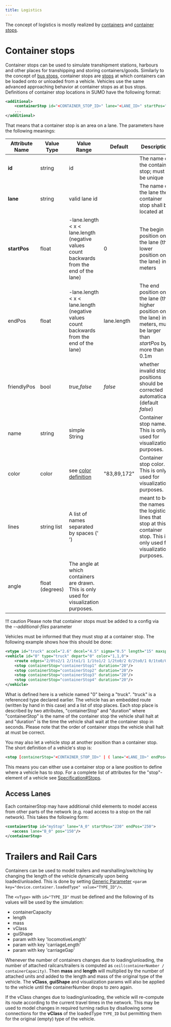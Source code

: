 ```yaml
---
title: Logistics
---
```


The concept of logistics is mostly realized by
[containers](Containers.md) and [container
stops](#container_stops).

# Container stops

Container stops can be used to simulate transhipment stations, harbours
and other places for transhipping and storing containers/goods.
Similarly to the concept of [bus
stops](../Simulation/Public_Transport.md), container stops are
[stops](index.md#stops) at which containers can be
loaded onto or unloaded from a vehicle. Vehicles use the same advanced
approaching behavior at container stops as at bus stops. Definitions of
container stop locations in SUMO have the following format:

```xml
<additional>
    <containerStop id="<CONTAINER_STOP_ID>" lane="<LANE_ID>" startPos="<STARTING_POSITION>" endPos="<ENDING_POSITION>" [line="<LINE_ID>[ <LINE_ID>]*"]/>
    ...
</additional>
```
That means that a container stop is an area
on a lane. The parameters have the following meanings:

| Attribute Name | Value Type  | Value Range                                         | Default     | Description     |
| -------------- | ----------- | --------------------------------------------------- | ----------- | --------------- |
| **id**         | string      | id                                                  |             | The name of the container stop; must be unique    |
| **lane**       | string      | valid lane id                                       |             | The name of the lane the container stop shall be located at     |
| **startPos**   | float       | \-lane.length < x < lane.length (negative values count backwards from the end of the lane) | 0           | The begin position on the lane (the lower position on the lane) in meters                                                   |
| endPos         | float       | \-lane.length < x < lane.length (negative values count backwards from the end of the lane) | lane.length | The end position on the lane (the higher position on the lane) in meters, must be larger than *startPos* by more than 0.1m  |
| friendlyPos    | bool        | *true,false*                                                                                 | *false*     | whether invalid stop positions should be corrected automatically (default *false*)                                          |
| name           | string      | simple String                                                                                |             | Container stop name. This is only used for visualization purposes.                                                          |
| color           | color      | see [color definition](../Definition_of_Vehicles,_Vehicle_Types,_and_Routes.md#colors)                                                                                | "83,89,172"            | Container stop color. This is only used for visualization purposes.                                                               |
| lines          | string list | A list of names separated by spaces (' ')                                                    |             | meant to be the names of the logistic lines that stop at this container stop. This is only used for visualization purposes. |
| angle          | float (degrees) | The angle at which containers are drawn. This is only used for visualization purposes. |


!!! caution
    Please note that container stops must be added to a config via the *--additional-files* parameter

Vehicles must be informed that they must stop at a container stop. The
following example shows how this should be done:

```xml
<vtype id="truck" accel="2.6" decel="4.5" sigma="0.5" length="15" maxspeed="70" color="1,1,0"/>
<vehicle id="0" type="truck" depart="0" color="1,1,0">
    <route edges="2/0to2/1 2/1to1/1 1/1to1/2 1/2to0/2 0/2to0/1 0/1to0/0 0/0to1/0 1/0to2/0 2/0to2/1"/>
    <stop containerStop="containerStop1" duration="20"/>
    <stop containerStop="containerStop2" duration="20"/>
    <stop containerStop="containerStop3" duration="20"/>
    <stop containerStop="containerStop4" duration="20"/>
</vehicle>
```

What is defined here is a vehicle named "0" being a "truck". "truck" is
a referenced type declared earlier. The vehicle has an embedded route
(written by hand in this case) and a list of stop places. Each stop
place is described by two attributes, "containerStop" and "duration"
where "containerStop" is the name of the container stop the vehicle
shall halt at and "duration" is the time the vehicle shall wait at the
container stop in seconds. Please note that the order of container stops
the vehicle shall halt at must be correct.

You may also let a vehicle stop at another position than a container
stop. The short definition of a vehicle's stop is:

```xml
<stop [containerStop="<CONTAINER_STOP_ID>" | ( lane="<LANE_ID>" endPos="<POSITION_AT_LANE>" )] duration="<HALTING_DURATION>"/>
```
This means you can either use a
container stop or a lane position to define where a vehicle has to stop.
For a complete list of attributes for the "stop"-element of a vehicle
see [Specification\#Stops](index.md#stops).

## Access Lanes

Each containerStop may have additional child elements to model access from
other parts of the network (e.g. road access to a stop on the rail
network). This takes the following form:

```xml
<containerStop id="myStop" lane="A_0" startPos="230" endPos="250">
   <access lane="B_0" pos="150"/>
</containerStop>
```

# Trailers and Rail Cars

Containers can be used to model trailers and marshalling/switching by changing the length of the vehicle dynamically upon being loaded/unloaded.
This is done by setting [Generic Parameter](../Simulation/GenericParameters.md) `<param key="device.container.loadedType" value="TYPE_ID"/>`.

The `<vType>` with `id="TYPE_ID"` must be defined and the following of its values will be used by the simulation:

- containerCapacity
- length
- mass
- vClass
- guiShape
- param with key 'locomotiveLength'
- param with key 'carriageLength'
- param with key 'carriageGap'

Whenever the number of containers changes due to loading/unloading, the number of attached railcars/trailers is computed as `ceil(containerNumber / containerCapacity)`.
Then **mass** and **length** will multiplied by the number of attached units and added to the length and mass of the original type of the vehicle.
The **vClass**, **guiShape** and visualization params will also be applied to the vehicle until the containerNumber drops to zero again.

If the vClass changes due to loading/unloading, the vehicle will re-compute its route according to the current travel times in the network. This may be used to model changes in required turning radius by disallowing some connections for the **vClass** of the loadedType `TYPE_ID` but permitting them for the original (empty) type of the vehicle.
